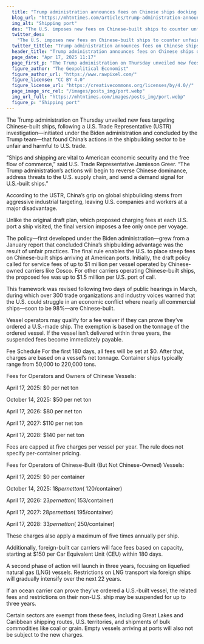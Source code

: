 ```yaml
---
  title: "Trump administration announces fees on Chinese ships docking at U.S. ports"
  blog_url: "https://mhtntimes.com/articles/trump-administration-announces-fees-on-chinese-ships-docking-at-us-ports"
  img_alt: "Shipping port"
  des: "The U.S. imposes new fees on Chinese-built ships to counter unfair trade practices and boost American shipbuilding."
  twitter_des:
    "The U.S. imposes new fees on Chinese-built ships to counter unfair trade practices and boost American shipbuilding."
  twitter_tittle: "Trump administration announces fees on Chinese ships docking at U.S. ports"
  header_title: "Trump administration announces fees on Chinese ships docking at U.S. ports"
  page_date: "Apr 17, 2025 11:17"
  page_first_p: "The Trump administration on Thursday unveiled new fees targeting Chinese-built ships, following a U.S. Trade Representative (USTR) investigation—initiated under the Biden administration and concluded by the Trump team—that found China’s actions in the shipbuilding sector to be unfair and harmful to U.S. trade."
  figure_author: "The Geopolitical Economist"
  figure_author_url: "https://www.rawpixel.com/"
  figure_license: "CC BY 4.0"
  figure_license_url: "https://creativecommons.org/licenses/by/4.0//"
  page_image_src_rel: "/images/posts_img/port.webp"
  img_url_full: "https://mhtntimes.com/images/posts_img/port.webp"
  figure_p: "Shipping port"
---
```


The Trump administration on Thursday unveiled new fees targeting Chinese-built ships, following a U.S. Trade Representative (USTR) investigation—initiated under the Biden administration and concluded by the Trump team—that found China’s actions in the shipbuilding sector to be unfair and harmful to U.S. trade.

“Ships and shipping are vital to American economic security and the free flow of commerce,” said U.S. Trade Representative Jamieson Greer. “The Trump administration’s actions will begin to reverse Chinese dominance, address threats to the U.S. supply chain, and send a demand signal for U.S.-built ships.”

According to the USTR, China’s grip on global shipbuilding stems from aggressive industrial targeting, leaving U.S. companies and workers at a major disadvantage.

Unlike the original draft plan, which proposed charging fees at each U.S. port a ship visited, the final version imposes a fee only once per voyage.

The policy—first developed under the Biden administration—grew from a January report that concluded China’s shipbuilding advantage was the result of unfair practices. The final rule enables the U.S. to place steep fees on Chinese-built ships arriving at American ports. Initially, the draft policy called for service fees of up to $1 million per vessel operated by Chinese-owned carriers like Cosco. For other carriers operating Chinese-built ships, the proposed fee was up to $1.5 million per U.S. port of call.

This framework was revised following two days of public hearings in March, during which over 300 trade organizations and industry voices warned that the U.S. could struggle in an economic conflict where nearly all commercial ships—soon to be 98%—are Chinese-built.

Vessel operators may qualify for a fee waiver if they can prove they’ve ordered a U.S.-made ship. The exemption is based on the tonnage of the ordered vessel. If the vessel isn’t delivered within three years, the suspended fees become immediately payable.

Fee Schedule For the first 180 days, all fees will be set at $0. After that, charges are based on a vessel’s net tonnage. Container ships typically range from 50,000 to 220,000 tons.

Fees for Operators and Owners of Chinese Vessels:

April 17, 2025: $0 per net ton

October 14, 2025: $50 per net ton

April 17, 2026: $80 per net ton

April 17, 2027: $110 per net ton

April 17, 2028: $140 per net ton

Fees are capped at five charges per vessel per year. The rule does not specify per-container pricing.

Fees for Operators of Chinese-Built (But Not Chinese-Owned) Vessels:

April 17, 2025: $0 per container

October 14, 2025: $18 per net ton (~$120/container)

April 17, 2026: $23 per net ton (~$153/container)

April 17, 2027: $28 per net ton (~$195/container)

April 17, 2028: $33 per net ton (~$250/container)

These charges also apply a maximum of five times annually per ship.

Additionally, foreign-built car carriers will face fees based on capacity, starting at $150 per Car Equivalent Unit (CEU) within 180 days.

A second phase of action will launch in three years, focusing on liquefied natural gas (LNG) vessels. Restrictions on LNG transport via foreign ships will gradually intensify over the next 22 years.

If an ocean carrier can prove they’ve ordered a U.S.-built vessel, the related fees and restrictions on their non-U.S. ship may be suspended for up to three years.

Certain sectors are exempt from these fees, including Great Lakes and Caribbean shipping routes, U.S. territories, and shipments of bulk commodities like coal or grain. Empty vessels arriving at ports will also not be subject to the new charges.
